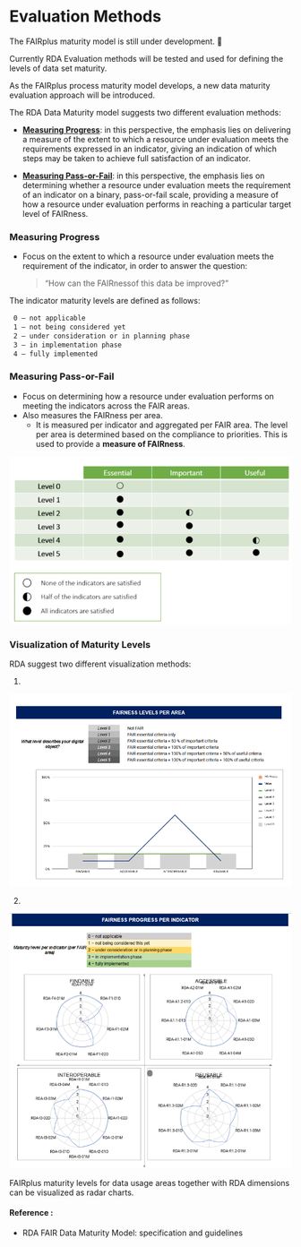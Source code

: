 
# Evaluation Methods
The FAIRplus maturity model is still under development. :construction:

Currently RDA Evaluation methods will be tested and used for defining the levels of data set maturity.

As the FAIRplus process maturity model develops, a new data maturity evaluation approach will be introduced.

 

The RDA Data Maturity model suggests two different evaluation methods:

-   [**Measuring Progress**](#measuring-progress): in this perspective, the emphasis lies on delivering a measure of the extent to which a resource under evaluation meets the requirements expressed in an indicator, giving an indication of which steps may be taken to achieve full satisfaction of an indicator.
    
-   [**Measuring Pass-or-Fail**](#measuring-pass-or-fail): in this perspective, the emphasis lies on determining whether a resource under evaluation meets the requirement of an indicator on a binary, pass-or-fail scale, providing a measure of how a resource under evaluation performs in reaching a particular target level of FAIRness.

### Measuring Progress
- Focus on the extent to which a resource under evaluation meets the requirement of the indicator, in order to answer the question:

	>“How can the FAIRnessof this data be improved?”

The indicator maturity levels are defined as follows:

     0 – not applicable
     1 – not being considered yet
     2 – under consideration or in planning phase
     3 – in implementation phase
     4 – fully implemented

### Measuring Pass-or-Fail
- Focus on determining how a resource under evaluation performs on meeting the indicators across the FAIR areas.
- Also measures the FAIRness per area. 
	- It is measured per indicator and aggregated per FAIR area. The level per area is determined based on the compliance to priorities. This is used to provide a **measure of FAIRness**.

![compliance-levels](img/compliance-levels.PNG)


### Visualization of Maturity Levels

RDA suggest two different visualization methods:

1.
![fairness_level_area](img/fairness_level_area.PNG)

2. 
![fairness_level_indicator](img/fairness_level_indicator.PNG)

FAIRplus maturity levels for data usage areas together with RDA dimensions can be visualized as radar charts. 


#### Reference :
- RDA FAIR Data Maturity Model: specification and guidelines
